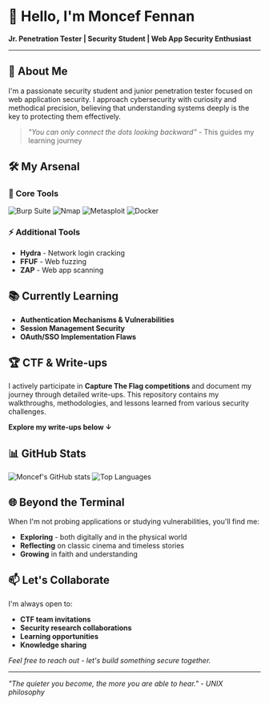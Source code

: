 # 👋 Hello, I'm Moncef Fennan

**Jr. Penetration Tester | Security Student | Web App Security Enthusiast**

---

## 🔐 About Me

I'm a passionate security student and junior penetration tester focused on web application security. I approach cybersecurity with curiosity and methodical precision, believing that understanding systems deeply is the key to protecting them effectively.

> *"You can only connect the dots looking backward"* - This guides my learning journey

## 🛠️ My Arsenal

### 🔧 Core Tools
![Burp Suite](https://img.shields.io/badge/Burp_Suite-FF6B4E?style=for-the-badge&logo=burpsuite&logoColor=white)
![Nmap](https://img.shields.io/badge/Nmap-FF6B4E?style=for-the-badge&logo=nmap&logoColor=white)
![Metasploit](https://img.shields.io/badge/Metasploit-FF6B4E?style=for-the-badge)
![Docker](https://img.shields.io/badge/Docker-2496ED?style=for-the-badge&logo=docker&logoColor=white)

### ⚡ Additional Tools
- **Hydra** - Network login cracking
- **FFUF** - Web fuzzing
- **ZAP** - Web app scanning

## 📚 Currently Learning
- **Authentication Mechanisms & Vulnerabilities**
- **Session Management Security**
- **OAuth/SSO Implementation Flaws**

## 🏆 CTF & Write-ups

I actively participate in **Capture The Flag competitions** and document my journey through detailed write-ups. This repository contains my walkthroughs, methodologies, and lessons learned from various security challenges.

**Explore my write-ups below ↓**

## 📊 GitHub Stats

![Moncef's GitHub stats](https://github-readme-stats.vercel.app/api?username=0xm0nc3f&show_icons=true&theme=dark)
![Top Languages](https://github-readme-stats.vercel.app/api/top-langs/?username=0xm0nc3f&layout=compact&theme=dark)

## 🌐 Beyond the Terminal

When I'm not probing applications or studying vulnerabilities, you'll find me:
- **Exploring** - both digitally and in the physical world
- **Reflecting** on classic cinema and timeless stories
- **Growing** in faith and understanding

## 📫 Let's Collaborate

I'm always open to:
- **CTF team invitations** 
- **Security research collaborations**
- **Learning opportunities**
- **Knowledge sharing**

*Feel free to reach out - let's build something secure together.*

---

*"The quieter you become, the more you are able to hear." - UNIX philosophy*
